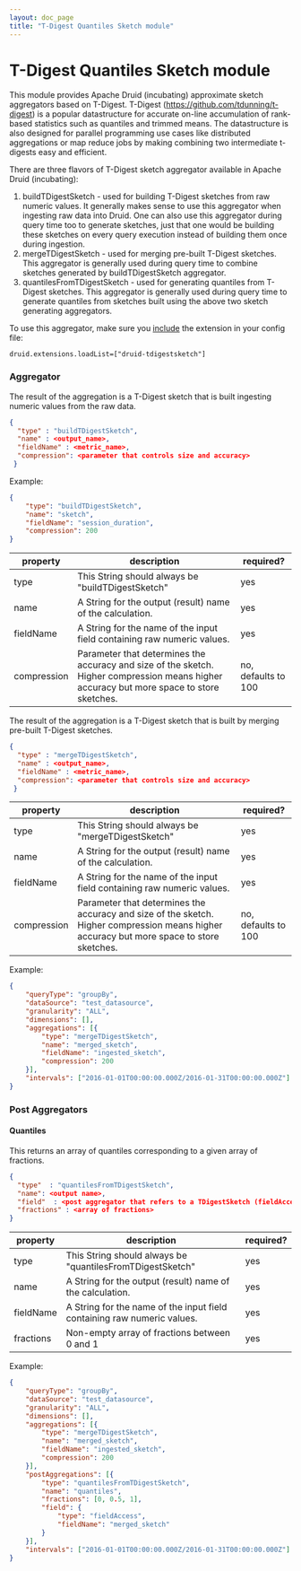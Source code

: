 ```yaml
---
layout: doc_page
title: "T-Digest Quantiles Sketch module"
---
```


<!--
  ~ Licensed to the Apache Software Foundation (ASF) under one
  ~ or more contributor license agreements.  See the NOTICE file
  ~ distributed with this work for additional information
  ~ regarding copyright ownership.  The ASF licenses this file
  ~ to you under the Apache License, Version 2.0 (the
  ~ "License"); you may not use this file except in compliance
  ~ with the License.  You may obtain a copy of the License at
  ~
  ~   http://www.apache.org/licenses/LICENSE-2.0
  ~
  ~ Unless required by applicable law or agreed to in writing,
  ~ software distributed under the License is distributed on an
  ~ "AS IS" BASIS, WITHOUT WARRANTIES OR CONDITIONS OF ANY
  ~ KIND, either express or implied.  See the License for the
  ~ specific language governing permissions and limitations
  ~ under the License.
  -->

# T-Digest Quantiles Sketch module

This module provides Apache Druid (incubating) approximate sketch aggregators based on T-Digest.
T-Digest (https://github.com/tdunning/t-digest) is a popular datastructure for accurate on-line accumulation of
rank-based statistics such as quantiles and trimmed means.
The datastructure is also designed for parallel programming use cases like distributed aggregations or map reduce jobs by making combining two intermediate t-digests easy and efficient.

There are three flavors of T-Digest sketch aggregator available in Apache Druid (incubating):

1. buildTDigestSketch - used for building T-Digest sketches from raw numeric values. It generally makes sense to
use this aggregator when ingesting raw data into Druid. One can also use this aggregator during query time too to
generate sketches, just that one would be building these sketches on every query execution instead of building them
once during ingestion.
2. mergeTDigestSketch - used for merging pre-built T-Digest sketches. This aggregator is generally used during
query time to combine sketches generated by buildTDigestSketch aggregator.
3. quantilesFromTDigestSketch - used for generating quantiles from T-Digest sketches. This aggregator is generally used
during query time to generate quantiles from sketches built using the above two sketch generating aggregators.

To use this aggregator, make sure you [include](../../operations/including-extensions.html) the extension in your config file:

```
druid.extensions.loadList=["druid-tdigestsketch"]
```

### Aggregator

The result of the aggregation is a T-Digest sketch that is built ingesting numeric values from the raw data.

```json
{
  "type" : "buildTDigestSketch",
  "name" : <output_name>,
  "fieldName" : <metric_name>,
  "compression": <parameter that controls size and accuracy>
 }
```
Example:
```json
{
	"type": "buildTDigestSketch",
	"name": "sketch",
	"fieldName": "session_duration",
	"compression": 200
}
```

|property|description|required?|
|--------|-----------|---------|
|type|This String should always be "buildTDigestSketch"|yes|
|name|A String for the output (result) name of the calculation.|yes|
|fieldName|A String for the name of the input field containing raw numeric values.|yes|
|compression|Parameter that determines the accuracy and size of the sketch. Higher compression means higher accuracy but more space to store sketches.|no, defaults to 100|


The result of the aggregation is a T-Digest sketch that is built by merging pre-built T-Digest sketches.

```json
{
  "type" : "mergeTDigestSketch",
  "name" : <output_name>,
  "fieldName" : <metric_name>,
  "compression": <parameter that controls size and accuracy>
 }
```

|property|description|required?|
|--------|-----------|---------|
|type|This String should always be "mergeTDigestSketch"|yes|
|name|A String for the output (result) name of the calculation.|yes|
|fieldName|A String for the name of the input field containing raw numeric values.|yes|
|compression|Parameter that determines the accuracy and size of the sketch. Higher compression means higher accuracy but more space to store sketches.|no, defaults to 100|

Example:
```json
{
	"queryType": "groupBy",
	"dataSource": "test_datasource",
	"granularity": "ALL",
	"dimensions": [],
	"aggregations": [{
		"type": "mergeTDigestSketch",
		"name": "merged_sketch",
		"fieldName": "ingested_sketch",
		"compression": 200
	}],
	"intervals": ["2016-01-01T00:00:00.000Z/2016-01-31T00:00:00.000Z"]
}
```
### Post Aggregators

#### Quantiles

This returns an array of quantiles corresponding to a given array of fractions.

```json
{
  "type"  : "quantilesFromTDigestSketch",
  "name": <output name>,
  "field"  : <post aggregator that refers to a TDigestSketch (fieldAccess or another post aggregator)>,
  "fractions" : <array of fractions>
}
```

|property|description|required?|
|--------|-----------|---------|
|type|This String should always be "quantilesFromTDigestSketch"|yes|
|name|A String for the output (result) name of the calculation.|yes|
|fieldName|A String for the name of the input field containing raw numeric values.|yes|
|fractions|Non-empty array of fractions between 0 and 1|yes|

Example:
```json
{
	"queryType": "groupBy",
	"dataSource": "test_datasource",
	"granularity": "ALL",
	"dimensions": [],
	"aggregations": [{
		"type": "mergeTDigestSketch",
		"name": "merged_sketch",
		"fieldName": "ingested_sketch",
		"compression": 200
	}],
	"postAggregations": [{
		"type": "quantilesFromTDigestSketch",
		"name": "quantiles",
		"fractions": [0, 0.5, 1],
		"field": {
			"type": "fieldAccess",
			"fieldName": "merged_sketch"
		}
	}],
	"intervals": ["2016-01-01T00:00:00.000Z/2016-01-31T00:00:00.000Z"]
}
```
